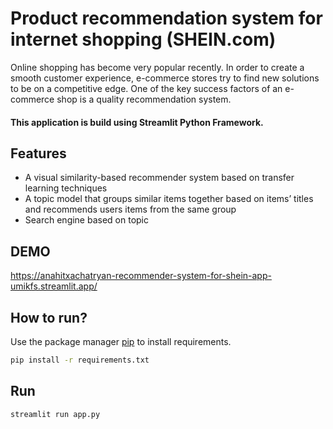 # Product recommendation system for internet shopping (SHEIN.com)

Online shopping has become very popular recently. In order to create a smooth customer experience, e-commerce stores try to find new solutions to be on a competitive edge. One of the key success factors of an e-commerce shop is a quality recommendation system. 

#### This application is build using **Streamlit** Python Framework.

## Features
- A visual similarity-based recommender system based on transfer learning techniques
- A topic model that groups similar items together based on items’ titles and recommends users items from the same group
- Search engine based on topic

## DEMO
https://anahitxachatryan-recommender-system-for-shein-app-umikfs.streamlit.app/

## How to run?
Use the package manager [pip](https://pip.pypa.io/en/stable/) to install requirements.

```bash
pip install -r requirements.txt
```

## Run

```python
streamlit run app.py

